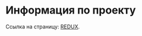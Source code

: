 # Информация по проекту

Ссылка на страницу: [REDUX](https://artyomzolotykh.github.io/homeworks-redux-editing/).